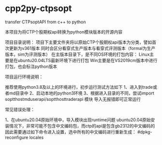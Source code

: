 # cpp2py-ctpsopt
 transfer CTPsoptAPI from c++ to python

本项目为将CTP个股期权api转换为python模块版本的开源内容

项目目录说明：
项目下主要文件夹将以原始CTP个股期权api版本为分类，譬如首次更新为v361版本
同时会区分看穿式生产版本与看穿式评测版本（formal为生产版本，sim为评测版本）
在主版本目录下，是不同OS环境的打包内容：
Linux主要是在ubuntu20.04LTS最新环境下进行打包
Win主要是在VS2019cm版本中进行打包，也会标注python版本

项目运行环境说明：

推荐使用python3.8及以上的环境进行，初步运行测试方法如下
1、进入到trade或者md目录中
2、启动本地的python3环境
3、根据进入目录的不同，尝试import soptthostmduserapi/soptthosttraderapi 模块
导入无报错即可正常运行

常见错误处理：

1、在ubuntu20.04原始环境中，导入模块出现runtime问题
ubuntu20.04原始安装情况下，非常可能不包含中文编码包，而ctp的api是包含gb2312的中文编码的
因此需要通过如下命令进入设置，选中所有的中文编码进行重新生成：
#dpkg-reconfigure locales
